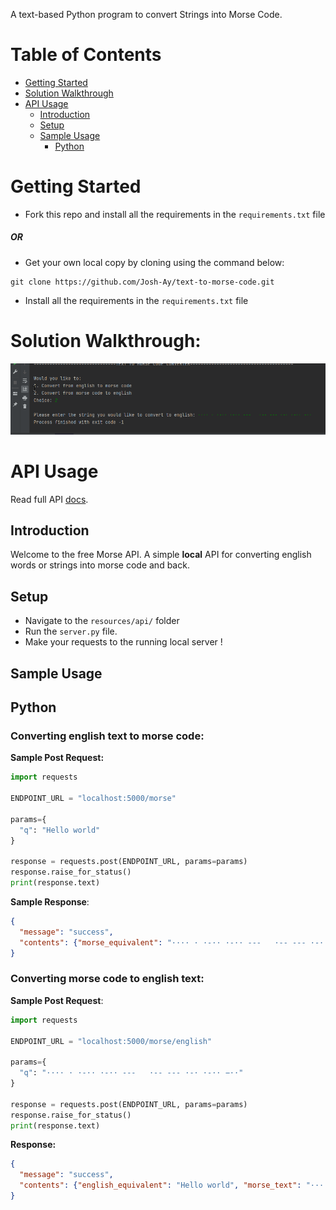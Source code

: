 A text-based Python program to convert Strings into Morse Code.

# Table of Contents
- [Getting Started](#getting-started)
- [Solution Walkthrough](#solution-walkthrough)
- [API Usage](#api-usage)
  - [Introduction](#introduction)
  - [Setup](#setup)
  - [Sample Usage](#sample-usage)
    - [Python](#python)
      

# Getting Started
- Fork this repo and install all the requirements in the `requirements.txt` file

##### OR
- Get your own local copy by cloning using the command below:
```commandline
git clone https://github.com/Josh-Ay/text-to-morse-code.git
``` 
- Install all the requirements in the `requirements.txt` file

# Solution Walkthrough:
![](resources/video/morse_converter_video.gif)

# API Usage
Read full API [docs](https://documenter.getpostman.com/view/16502009/UUy1fmyb).
## Introduction
Welcome to the free Morse API. A simple **local** API for converting english words or strings into morse code and back.

## Setup
- Navigate to the `resources/api/` folder 
- Run the `server.py` file.
- Make your requests to the running local server !


## Sample Usage
## Python
### Converting english text to morse code:

**Sample Post Request:** 
```python
import requests

ENDPOINT_URL = "localhost:5000/morse"

params={
  "q": "Hello world"
}

response = requests.post(ENDPOINT_URL, params=params)
response.raise_for_status()
print(response.text)
```

**Sample Response**:
```json
{
  "message": "success", 
  "contents": {"morse_equivalent": "···· · ·-·· ·-·· ---   ·-- --- ·-· ·-·· −·· ", "original_text": "Hello world"}
}
```

### Converting morse code to english text:

**Sample Post Request**:
```python
import requests

ENDPOINT_URL = "localhost:5000/morse/english"

params={
  "q": "···· · ·-·· ·-·· ---   ·-- --- ·-· ·-·· −··"
}

response = requests.post(ENDPOINT_URL, params=params)
response.raise_for_status()
print(response.text)
```

**Response:**
```json
{
  "message": "success", 
  "contents": {"english_equivalent": "Hello world", "morse_text": "···· · ·-·· ·-·· ---   ·-- --- ·-· ·-·· −·· "}
}
```